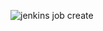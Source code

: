 ![jenkins job create](https://github.com/mukulgthb/jenkinsrepository/assets/56513534/e87c2d4d-fa4b-4f77-acb8-35572a4eb992)


